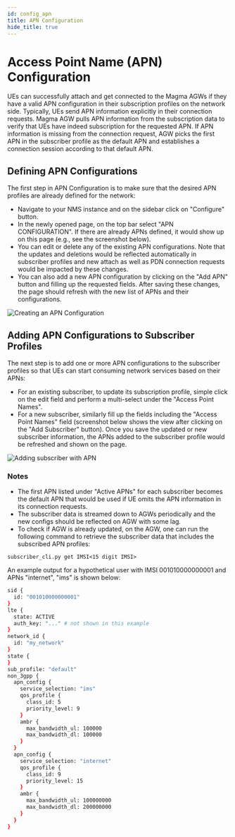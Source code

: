 ```yaml
---
id: config_apn
title: APN Configuration
hide_title: true
---
```

# Access Point Name (APN) Configuration
UEs can successfully attach and get connected to the Magma AGWs if they have a valid APN configuration in their subscription profiles on the network side. Typically, UEs send APN information explicitly in their connection requests. Magma AGW pulls APN information from the subscription data to verify that UEs have indeed subscription for the requested APN. If APN information is missing from the connection request, AGW picks the first APN in the subscriber profile as the default APN and establishes a connection session according to that default APN.

## Defining APN Configurations
The first step in APN Configuration is to make sure that the desired APN profiles are already defined for the network:
- Navigate to your NMS instance and on the sidebar click on "Configure" button.
- In the newly opened page, on the top bar select "APN CONFIGURATION". If there are already APNs defined, it would show up on this page (e.g., see the screenshot below).
- You can edit or delete any of the existing APN configurations. Note that the updates and deletions would be reflected automatically in subscriber profiles and new attach as well as PDN connection requests would be impacted by these changes.
- You can also add a new APN configuration by clicking on the "Add APN" button and filling up the requested fields. After saving these changes, the page should refresh with the new list of APNs and their configurations.

![Creating an APN Configuration](assets/nms/add_apnconfig.png)

## Adding APN Configurations to Subscriber Profiles
The next step is to add one or more APN configurations to the subscriber profiles so that UEs can start consuming network services based on their APNs:

- For an existing subscriber, to update its subscription profile, simple click on the edit field and perform a multi-select under the "Access Point Names".
- For a new subscriber, similarly fill up the fields including the "Access Point Names" field (screenshot below shows the view after clicking on the "Add Subscriber" button). Once you save the updated or new subscriber information, the APNs added to the subscriber profile would be refreshed and shown on the page.

![Adding subscriber with APN](assets/nms/add_apn2subscriber.png)

### Notes
- The first APN listed under "Active APNs" for each subscriber becomes the default APN that would be used if UE omits the APN information in its connection requests.
- The subscriber data is streamed down to AGWs periodically and the new configs should be reflected on AGW with some lag.
- To check if AGW is already updated, on the AGW, one can run the following command to retrieve the subscriber data that includes the subscribed APN profiles:

`subscriber_cli.py get IMSI<15 digit IMSI>`

An example output for a hypothetical user with IMSI 001010000000001 and APNs "internet", "ims" is shown below:

```bash
sid {
  id: "001010000000001"
}
lte {
  state: ACTIVE
  auth_key: "..." # not shown in this example
}
network_id {
  id: "my_network"
}
state {
}
sub_profile: "default"
non_3gpp {
  apn_config {
    service_selection: "ims"
    qos_profile {
      class_id: 5
      priority_level: 9
    }
    ambr {
      max_bandwidth_ul: 100000
      max_bandwidth_dl: 100000
    }
  }
  apn_config {
    service_selection: "internet"
    qos_profile {
      class_id: 9
      priority_level: 15
    }
    ambr {
      max_bandwidth_ul: 100000000
      max_bandwidth_dl: 200000000
    }
  }
}
```
